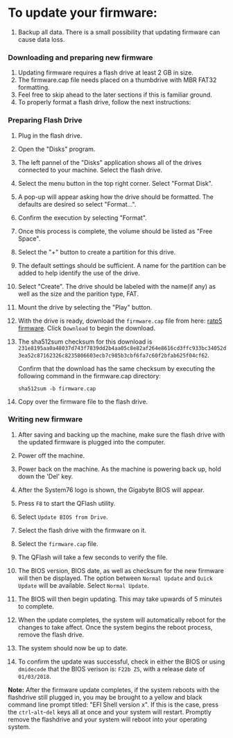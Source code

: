# To update your firmware:

1. Backup all data. There is a small possibility that updating firmware can cause data loss.

### Downloading and preparing new firmware
1. Updating firmware requires a flash drive at least 2 GB in size.
2. The firmware.cap file needs placed on a thumbdrive with MBR FAT32 formatting.
3. Feel free to skip ahead to the later sections if this is familiar ground.
4. To properly format a flash drive, follow the next instructions:

### Preparing Flash Drive
1. Plug in the flash drive.
2. Open the "Disks" program.
4. The left pannel of the "Disks" application shows all of the drives connected to your machine. Select the flash drive.
5. Select the menu button in the top right corner. Select "Format Disk".
6. A pop-up will appear asking how the drive should be formatted. The defaults are desired so select "Format...".
7. Confirm the execution by selecting "Format".
8. Once this process is complete, the volume should be listed as "Free Space".
9. Select the "+" button to create a partition for this drive.
10. The default settings should be sufficient. A name for the partition can be added to help identify the use of the drive.
11. Select "Create". The drive should be labeled with the name(if any) as well as the size and the parition type, FAT.
13. Mount the drive by selecting the "Play" button.
14. With the drive is ready, download the `firmware.cap` file from here: [ratp5 firmware](https://github.com/system76/firmware-desktop/blob/master/ratp5/firmware.cap). Click `Download` to begin the download.

15. The sha512sum checksum for this download is 
```231e8195aa0a48037d743f7839dd2b4aa05c8e82af264e8616cd3ffc933bc34052d3ea52c87162326c8235806603ecb7c985b3cbf6fa7c60f2bfab625f04cf62```.

    Confirm that the download has the same checksum by executing the following command in the firmware.cap directory:

    `sha512sum -b firmware.cap`

16. Copy over the firmware file to the flash drive.

### Writing new firmware
1. After saving and backing up the machine, make sure the flash drive with the updated firmware is plugged into the computer.
2. Power off the machine.
3. Power back on the machine. As the machine is powering back up, hold down the 'Del' key.
4. After the System76 logo is shown, the Gigabyte BIOS will appear. 
5. Press `F8` to start the QFlash utility.
6. Select `Update BIOS from Drive`.
7. Select the flash drive with the firmware on it.
8. Select the `firmware.cap` file.
9. The QFlash will take a few seconds to verify the file. 
10. The BIOS version, BIOS date, as well as checksum for the new firmware will then be displayed. The option between `Normal Update` and `Quick Update` will be available. Select `Normal Update`. 
11. The BIOS will then begin updating. This may take upwards of 5 minutes to complete. 
12. When the update completes, the system will automatically reboot for the changes to take affect. Once the system begins the reboot process, remove the flash drive. 
13. The system should now be up to date.

14. To confirm the update was successful, check in either the BIOS or using `dmidecode` that the BIOS verison is: `F22b Z5`, with a release date of `01/03/2018`. 

**Note:**
After the firmware update completes, if the system reboots with the flashdrive still plugged in, you may be brought to a yellow and black command line prompt titled: "EFI Shell version x". If this is the case, press the `ctrl`-`alt`-`del` keys all at once and your system will restart. Promptly remove the flashdrive and your system will reboot into your operating system.
